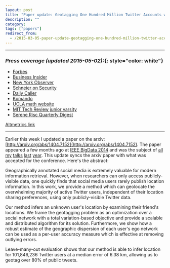 ```yaml
---
layout: post
title: "Paper update: Geotagging One Hundred Million Twitter Accounts with Total Variation Minimization"
description: ""
category:
tags: ["papers"]
redirect_from:
  - /2015-03-05-paper-update-geotagging-one-hundred-million-twitter-accounts-with-total-variation-minimization.md
---
```



***

### *Press coverage (updated 2015-05-02):*{: style="color: white"}

+ [Forbes](http://www.forbes.com/sites/thomasbrewster/2015/03/07/twitter-location-can-be-determined-through-friends/)
+ [Business Insider](http://www.businessinsider.com/twitter-location-research-at-mentions-cornell-2015-3)
+ [New York Observer](http://observer.com/2015/03/you-dont-have-to-geotag-your-tweets-to-give-away-your-location/)
+ [Schneier on Security](https://www.schneier.com/blog/archives/2015/03/geotagging_twit.html)
+ [Daily Caller](http://dailycaller.com/2015/03/06/how-your-tweets-can-reveal-your-real-location/)
+ [Komando](http://www.komando.com/happening-now/299085/forget-gps-hackers-can-pinpoint-your-exact-location-using-social-media/all)
+ [UCLA math website](https://www.math.ucla.edu/news/recent-ucla-math-grads-research-makes-news)
+ [MIT Tech Review junior varsity](http://www.technologyreview.com/view/527246/other-interesting-arxiv-papers-week-ending-may-10-2014/)
+ [Serene Risc Quarterly Digest](http://ryancompton.net/assets/resume/Serene_Risc_Digest_2015_Spring.pdf)

[Altmetrics link](https://www.altmetric.com/details/2314147)


***

Earlier this week I updated a paper on the arxiv: [http://arxiv.org/abs/1404.7152](http://arxiv.org/abs/1404.7152). The paper appeared a few months ago at [IEEE BigData 2014](http://cci.drexel.edu/bigdata/bigdata2014/) and was the subject of [all](http://papyrus.math.ucla.edu/seminars/display.php?&id=831425
) [my](http://calendar.ics.uci.edu/event.php?calendar=1&category=&event=1386&date=2015-01-16) [talks](http://wwwcontent.cs.ucr.edu/department/eventlookup/491
) [last](http://myweb.lmu.edu/yma/LMUMathSeminar.htm
) [year](http://web.csulb.edu/depts/math/?q=node/36
).  This update syncs the arxiv paper with what was accepted for the conference. Here's the abstract:

Geographically annotated social media is extremely valuable for modern information retrieval. However, when researchers can only access publicly-visible data, one quickly finds that social media users rarely publish location information. In this work, we provide a method which can geolocate the overwhelming majority of active Twitter users, independent of their location sharing preferences, using only publicly-visible Twitter data.

Our method infers an unknown user's location by examining their friend's locations. We frame the geotagging problem as an optimization over a social network with a total variation-based objective and provide a scalable and distributed algorithm for its solution. Furthermore, we show how a robust estimate of the geographic dispersion of each user's ego network can be used as a per-user accuracy measure which is effective at removing outlying errors.

Leave-many-out evaluation shows that our method is able to infer location for 101,846,236 Twitter users at a median error of 6.38 km, allowing us to geotag over 80% of public tweets.
